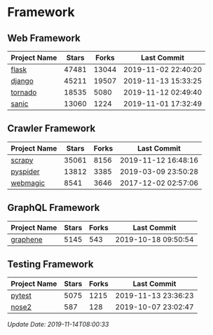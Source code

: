 # Framework

## Web Framework

| Project Name | Stars | Forks | Last Commit |
| ------------ | ----- | ----- | ----------- |
| [flask](https://github.com/pallets/flask) | 47481 | 13044 | 2019-11-02 22:40:20 |
| [django](https://github.com/django/django) | 45211 | 19507 | 2019-11-13 15:33:25 |
| [tornado](https://github.com/tornadoweb/tornado) | 18535 | 5080 | 2019-11-12 02:49:40 |
| [sanic](https://github.com/huge-success/sanic) | 13060 | 1224 | 2019-11-01 17:32:49 |

## Crawler Framework

| Project Name | Stars | Forks | Last Commit |
| ------------ | ----- | ----- | ----------- |
| [scrapy](https://github.com/scrapy/scrapy) | 35061 | 8156 | 2019-11-12 16:48:16 |
| [pyspider](https://github.com/binux/pyspider) | 13812 | 3385 | 2019-03-09 23:50:28 |
| [webmagic](https://github.com/code4craft/webmagic) | 8541 | 3646 | 2017-12-02 02:57:06 |

## GraphQL Framework

| Project Name | Stars | Forks | Last Commit |
| ------------ | ----- | ----- | ----------- |
| [graphene](https://github.com/graphql-python/graphene) | 5145 | 543 | 2019-10-18 09:50:54 |

## Testing Framework

| Project Name | Stars | Forks | Last Commit |
| ------------ | ----- | ----- | ----------- |
| [pytest](https://github.com/pytest-dev/pytest) | 5075 | 1215 | 2019-11-13 23:36:23 |
| [nose2](https://github.com/nose-devs/nose2) | 587 | 128 | 2019-10-07 23:02:47 |

*Update Date: 2019-11-14T08:00:33*